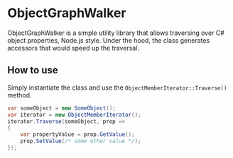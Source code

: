 # ObjectGraphWalker
ObjectGraphWalker is a simple utility library that allows traversing over C# object properties, Node.js style. Under the hood, the class generates accessors that would speed up the traversal.

## How to use
Simply instantiate the class and use the ``ObjectMemberIterator::Traverse()`` method.
```cs
var someObject = new SomeObject();
var iterator = new ObjectMemberIterator();
iterator.Traverse(someObject, prop =>
{
	var propertyValue = prop.GetValue();
	prop.SetValue(/* some other value */);
});

```
